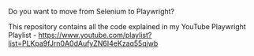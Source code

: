 Do you want to move from Selenium to Playwright?

This repository contains all the code explained in my YouTube Playwright Playlist - https://www.youtube.com/playlist?list=PLKpa9fJrn0A0dAufyZN6I4eKzaq55qjwb
